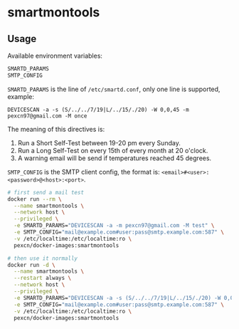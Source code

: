 # smartmontools

## Usage

Available environment variables:
```bash
SMARTD_PARAMS
SMTP_CONFIG
```

`SMARTD_PARAMS` is the line of `/etc/smartd.conf`, only one line is supported, example:
```
DEVICESCAN -a -s (S/../../7/19|L/../15/./20) -W 0,0,45 -m pexcn97@gmail.com -M once
```
The meaning of this directives is:
1. Run a Short Self-Test between 19-20 pm every Sunday.
2. Run a Long Self-Test on every 15th of every month at 20 o'clock.
3. A warning email will be send if temperatures reached 45 degrees.

`SMTP_CONFIG` is the SMTP client config, the format is: `<email>#<user>:<password>@<host>:<port>`.

```bash
# first send a mail test
docker run --rm \
  --name smartmontools \
  --network host \
  --privileged \
  -e SMARTD_PARAMS="DEVICESCAN -a -m pexcn97@gmail.com -M test" \
  -e SMTP_CONFIG="mail@example.com#user:pass@smtp.example.com:587" \
  -v /etc/localtime:/etc/localtime:ro \
  pexcn/docker-images:smartmontools

# then use it normally
docker run -d \
  --name smartmontools \
  --restart always \
  --network host \
  --privileged \
  -e SMARTD_PARAMS="DEVICESCAN -a -s (S/../../7/19|L/../15/./20) -W 0,0,45 -m pexcn97@gmail.com -M once" \
  -e SMTP_CONFIG="mail@example.com#user:pass@smtp.example.com:587" \
  -v /etc/localtime:/etc/localtime:ro \
  pexcn/docker-images:smartmontools
```
